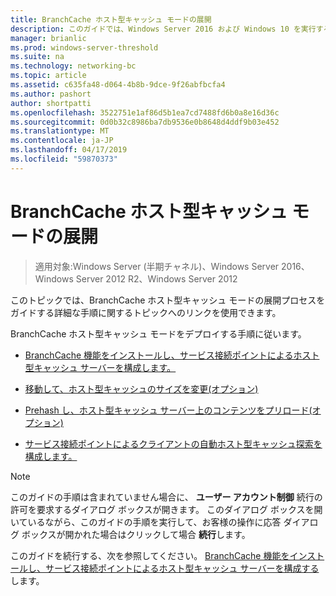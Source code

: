 ```yaml
---
title: BranchCache ホスト型キャッシュ モードの展開
description: このガイドでは、Windows Server 2016 および Windows 10 を実行するコンピューターでホスト型キャッシュ モードで BranchCache の展開の説明
manager: brianlic
ms.prod: windows-server-threshold
ms.suite: na
ms.technology: networking-bc
ms.topic: article
ms.assetid: c635fa48-d064-4b8b-9dce-9f26abfbcfa4
ms.author: pashort
author: shortpatti
ms.openlocfilehash: 3522751e1af86d5b1ea7cd7488fd6b0a8e16d36c
ms.sourcegitcommit: 0d0b32c8986ba7db9536e0b8648d4ddf9b03e452
ms.translationtype: MT
ms.contentlocale: ja-JP
ms.lasthandoff: 04/17/2019
ms.locfileid: "59870373"
---
```

# <a name="branchcache-hosted-cache-mode-deployment"></a>BranchCache ホスト型キャッシュ モードの展開

>適用対象:Windows Server (半期チャネル)、Windows Server 2016、Windows Server 2012 R2、Windows Server 2012

このトピックでは、BranchCache ホスト型キャッシュ モードの展開プロセスをガイドする詳細な手順に関するトピックへのリンクを使用できます。

BranchCache ホスト型キャッシュ モードをデプロイする手順に従います。

- [BranchCache 機能をインストールし、サービス接続ポイントによるホスト型キャッシュ サーバーを構成します。](5-Bc-Feature-Scp.md)

- [移動して、ホスト型キャッシュのサイズを変更&#40;オプション&#41;](6-Bc-Move-Resize-Cache.md)

- [Prehash し、ホスト型キャッシュ サーバー上のコンテンツをプリロード&#40;オプション&#41;](7-Bc-Prehash-Preload.md)

- [サービス接続ポイントによるクライアントの自動ホスト型キャッシュ探索を構成します。](10-Bc-Client-By-Scp.md)

>[!NOTE]
>このガイドの手順は含まれていません場合に、 **ユーザー アカウント制御** 続行の許可を要求するダイアログ ボックスが開きます。 このダイアログ ボックスを開いているながら、このガイドの手順を実行して、お客様の操作に応答 ダイアログ ボックスが開かれた場合はクリックして場合 **続行**します。

このガイドを続行する、次を参照してください。 [BranchCache 機能をインストールし、サービス接続ポイントによるホスト型キャッシュ サーバーを構成する](5-Bc-Feature-Scp.md)します。